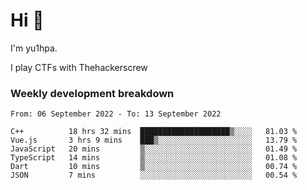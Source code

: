 # Hi 👋

I'm yu1hpa.

I play CTFs with Thehackerscrew

### Weekly development breakdown

<!--START_SECTION:waka-->

```text
From: 06 September 2022 - To: 13 September 2022

C++          18 hrs 32 mins  ████████████████████▒░░░░   81.03 %
Vue.js       3 hrs 9 mins    ███▒░░░░░░░░░░░░░░░░░░░░░   13.79 %
JavaScript   20 mins         ▒░░░░░░░░░░░░░░░░░░░░░░░░   01.49 %
TypeScript   14 mins         ▒░░░░░░░░░░░░░░░░░░░░░░░░   01.08 %
Dart         10 mins         ▒░░░░░░░░░░░░░░░░░░░░░░░░   00.74 %
JSON         7 mins          ░░░░░░░░░░░░░░░░░░░░░░░░░   00.54 %
```

<!--END_SECTION:waka-->

